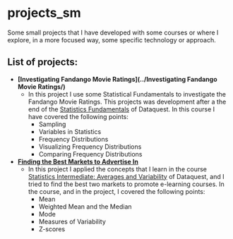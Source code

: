# projects_sm
Some small projects that I have developed with some courses or where I explore, in a more focused way, some specific technology or approach.

## List of projects:

- **[Investigating Fandango Movie Ratings](../Investigating Fandango Movie Ratings/)**
  - In this project I use some Statistical Fundamentals to investigate the Fandango Movie Ratings. This projects was development after a the end of the [Statistics Fundamentals](https://app.dataquest.io/course/statistics-fundamentals) of Dataquest. In this course I have covered the following points:
    - Sampling 
    - Variables in Statistics
    - Frequency Distributions
    - Visualizing Frequency Distributions
    - Comparing Frequency Distributions
- **[Finding the Best Markets to Advertise In](https://github.com/VitorSousa5/projects_sm/tree/main/Finding%20the%20Best%20Markets%20to%20Advertise%20In)**
  - In this project I applied the concepts that I learn in the course [Statistics Intermediate: Averages and Variability](https://app.dataquest.io/course/statistics-intermediate) of Dataquest, and I tried to find the best two markets to promote e-learning courses. In the course, and in the project, I covered the following points:
    - Mean
    - Weighted Mean and the Median
    - Mode
    - Measures of Variability
    - Z-scores

